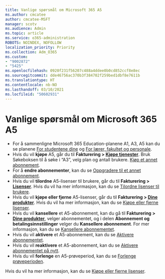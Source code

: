 ```yaml
---
title: Vanlige spørsmål om Microsoft 365 A5
ms.author: cmcatee
author: cmcatee-MSFT
manager: scotv
ms.audience: Admin
ms.topic: article
ms.service: o365-administration
ROBOTS: NOINDEX, NOFOLLOW
localization_priority: Priority
ms.collection: Adm_O365
ms.custom:
- "9002872"
- "5425"
ms.openlocfilehash: 0920f231f56207c488a4ddee0b0cd852ccf8e8ec
ms.sourcegitcommit: dde46756ac370b3f384702f259bed1dbf8e7611b
ms.translationtype: HT
ms.contentlocale: nb-NO
ms.lasthandoff: 03/10/2021
ms.locfileid: "50602931"
---
```

# <a name="microsoft-365-a5-faq"></a>Vanlige spørsmål om Microsoft 365 A5

- For å sammenligne Microsoft 365 Education-planene A1, A3, A5 kan du se planene [For studentene dine](https://www.microsoft.com/microsoft-365/academic/compare-office-365-education-plans?activetab=tab:primaryr1) og [For lærer, fakultet og personale](https://www.microsoft.com/microsoft-365/academic/compare-office-365-education-plans?activetab=tab:primaryr2).
- Hvis du vil **kjøpe** A5, går du til **Fakturering > [Kjøpe tjenester](https://go.microsoft.com/fwlink/p/?linkid=868433)**. Bruk Søkeboksen til å søke i “A3”, velg plan og antall brukere. [Kjøp et annet abonnement](https://docs.microsoft.com/microsoft-365/commerce/try-or-buy-microsoft-365#buy-a-different-subscription).
- For å **endre abonnementer**, kan du se [Oppgradere til et annet abonnement](https://docs.microsoft.com/microsoft-365/commerce/subscriptions/upgrade-to-different-plan).
- Hvis du vil **tilordne** A5-lisenser til brukere, går du til **Fakturering > [Lisenser](https://go.microsoft.com/fwlink/p/?linkid=842264)**. Hvis du vil ha mer informasjon, kan du se [Tilordne lisenser til brukere](https://docs.microsoft.com/microsoft-365/admin/manage/assign-licenses-to-users).
- Hvis du vil **kjøpe eller fjerne** A5-lisenser, går du til **Fakturering > [Dine produkter](https://go.microsoft.com/fwlink/p/?linkid=842054)**. Hvis du vil ha mer informasjon, kan du se [Kjøpe eller fjerne lisenser](https://docs.microsoft.com/microsoft-365/commerce/licenses/buy-licenses).
- Hvis du vil **kansellere** et A5-abonnement, kan du gå til **Fakturering > [Dine produkter](https://go.microsoft.com/fwlink/p/?linkid=842054)**, velger abonnementet, og i delen **Abonnement og betalingsinnstillinger** velger du **Kansellere abonnement**. For mer informasjon, kan du se [Kansellere abonnementet](https://docs.microsoft.com/microsoft-365/commerce/subscriptions/cancel-your-subscription).
- Hvis du vil **aktivere** et A5-abonnement, kan du se [Aktivere abonnementet](https://docs.microsoft.com/alchemyinsights/activate-your-office-365-subscription).
- Hvis du vil **reaktivere** et A5-abonnement, kan du se [Aktivere abonnementet på nytt](https://docs.microsoft.com/alchemyinsights/reactivate-your-subscription).
- Hvis du vil **forlenge** en A5-prøveperiod, kan du se [Forlenge prøveperioden](https://docs.microsoft.com/microsoft-365/commerce/extend-your-trial).

Hvis du vil ha mer informasjon, kan du se [Kjøpe eller fjerne lisenser](https://docs.microsoft.com/microsoft-365/commerce/licenses/buy-licenses).